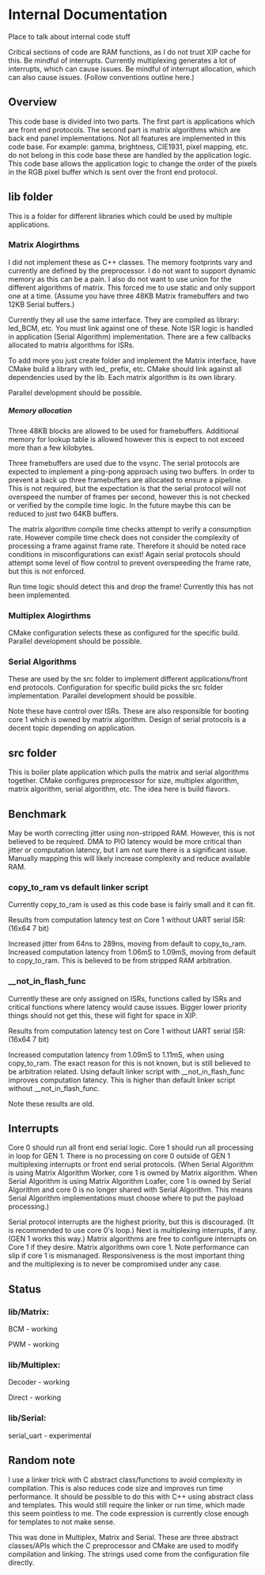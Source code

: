 # Internal Documentation
Place to talk about internal code stuff

Critical sections of code are RAM functions, as I do not trust XIP cache for this. Be mindful of interrupts. Currently multiplexing generates a lot of interrupts, which can cause issues. Be mindful of interrupt allocation, which can also cause issues. (Follow conventions outline here.)

## Overview
This code base is divided into two parts. The first part is applications which are front end protocols. The second part is matrix algorithms which are back end panel implementations. Not all features are implemented in this code base. For example: gamma, brightness, CIE1931, pixel mapping, etc. do not belong in this code base these are handled by the application logic. This code base allows the application logic to change the order of the pixels in the RGB pixel buffer which is sent over the front end protocol.

## lib folder
This is a folder for different libraries which could be used by multiple applications.

### Matrix Alogirthms
I did not implement these as C++ classes. The memory footprints vary and currently are defined by the preprocessor. I do not want to support dynamic memory as this can be a pain. I also do not want to use union for the different algorithms of matrix. This forced me to use static and only support one at a time. (Assume you have three 48KB Matrix framebuffers and two 12KB Serial buffers.)

Currently they all use the same interface. They are compiled as library: led_BCM, etc. You must link against one of these. Note ISR logic is handled in application (Serial Algorithm) implementation. There are a few callbacks allocated to matrix algorithms for ISRs. 

To add more you just create folder and implement the Matrix interface, have CMake build a library with led_ prefix, etc. CMake should link against all dependencies used by the lib. Each matrix algorithm is its own library.

Parallel development should be possible.

##### Memory allocation
Three 48KB blocks are allowed to be used for framebuffers. Additional memory for lookup table is allowed however this is expect to not exceed more than a few kilobytes.

Three framebuffers are used due to the vsync. The serial protocols are expected to implement a ping-pong approach using two buffers. In order to prevent a back up three framebuffers are allocated to ensure a pipeline. This is not required, but the expectation is that the serial protocol will not overspeed the number of frames per second, however this is not checked or verified by the compile time logic. In the future maybe this can be reduced to just two 64KB buffers.

The matrix algorithm compile time checks attempt to verify a consumption rate. However compile time check does not consider the complexity of processing a frame against frame rate. Therefore it should be noted race conditions in misconfigurations can exist! Again serial protocols should attempt some level of flow control to prevent overspeeding the frame rate, but this is not enforced. 

Run time logic should detect this and drop the frame! Currently this has not been implemented.

### Multiplex Alogirthms
CMake configuration selects these as configured for the specific build. Parallel development should be possible.

### Serial Algorithms
These are used by the src folder to implement different applications/front end protocols. Configuration for specific build picks the src folder implementation. Parallel development should be possible.

Note these have control over ISRs. These are also responsible for booting core 1 which is owned by matrix algorithm. Design of serial protocols is a decent topic depending on application.

## src folder
This is boiler plate application which pulls the matrix and serial algorithms together. CMake configures preprocessor for size, multiplex algorithm, matrix algorithm, serial algorithm, etc. The idea here is build flavors.

## Benchmark
May be worth correcting jitter using non-stripped RAM. However, this is not believed to be required. DMA to PIO latency would be more critical than jitter or computation latency, but I am not sure there is a significant issue. Manually mapping this will likely increase complexity and reduce available RAM.

### copy_to_ram vs default linker script
Currently copy_to_ram is used as this code base is fairly small and it can fit.

Results from computation latency test on Core 1 without UART serial ISR: (16x64 7 bit)

Increased jitter from 64ns to 289ns, moving from default to copy_to_ram. Increased computation latency from 1.06mS to 1.09mS, moving from default to copy_to_ram. This is believed to be from stripped RAM arbitration.

### __not_in_flash_func
Currently these are only assigned on ISRs, functions called by ISRs and critical functions where latency would cause issues. Bigger lower priority things should not get this, these will fight for space in XIP.

Results from computation latency test on Core 1 without UART serial ISR: (16x64 7 bit)

Increased computation latency from 1.09mS to 1.11mS, when using copy_to_ram. The exact reason for this is not known, but is still believed to be arbitration related. Using default linker script with __not_in_flash_func improves computation latency. This is higher than default linker script without __not_in_flash_func.

Note these results are old.

## Interrupts
Core 0 should run all front end serial logic. Core 1 should run all processing in loop for GEN 1. There is no processing on core 0 outside of GEN 1 multiplexing interrupts or front end serial protocols. (When Serial Algorithm is using Matrix Algorithm Worker, core 1 is owned by Matrix algorithm. When Serial Algorithm is using Matrix Algorithm Loafer, core 1 is owned by Serial Algorithm and core 0 is no longer shared with Serial Algorithm. This means Serial Algorithm implementations must choose where to put the payload processing.)

Serial protocol interrupts are the highest priority, but this is discouraged. (It is recommended to use core 0's loop.) Next is multiplexing interrupts, if any. (GEN 1 works this way.) Matrix algorithms are free to configure interrupts on Core 1 if they desire. Matrix algorithms own core 1. Note performance can slip if core 1 is mismanaged. Responsiveness is the most important thing and the multiplexing is to never be compromised under any case.

## Status
### lib/Matrix:
BCM - working

PWM - working

### lib/Multiplex:
Decoder - working

Direct - working

### lib/Serial:
serial_uart - experimental

## Random note
I use a linker trick with C abstract class/functions to avoid complexity in compilation. This is also reduces code size and improves run time performance. It should be possible to do this with C++ using abstract class and templates. This would still require the linker or run time, which made this seem pointless to me. The code expression is currently close enough for templates to not make sense.

This was done in Multiplex, Matrix and Serial. These are three abstract classes/APIs which the C preprocessor and CMake are used to modify compilation and linking. The strings used come from the configuration file directly.
